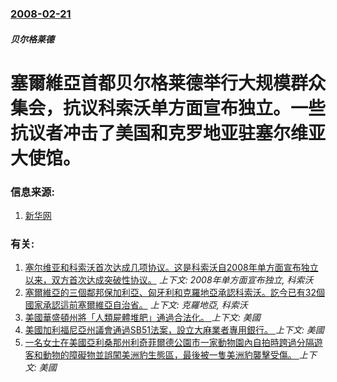 ### [2008-02-21](/news/2008/02/21/index.md)

##### 贝尔格莱德
# 塞爾維亞首都贝尔格莱德举行大规模群众集会，抗议科索沃单方面宣布独立。一些抗议者冲击了美国和克罗地亚驻塞尔维亚大使馆。




### 信息来源:

1. [新华网](http://news.xinhuanet.com/newscenter/2008-02/22/content_7647677.htm)

### 有关:

1. [ 塞尔维亚和科索沃首次达成几项协议。这是科索沃自2008年单方面宣布独立以来，双方首次达成突破性协议。](/news/2011/07/2/塞尔维亚和科索沃首次达成几项协议-这是科索沃自2008年单方面宣布独立以来-双方首次达成突破性协议.md) _上下文: 2008年单方面宣布独立, 科索沃_
2. [塞爾維亞的三個鄰邦保加利亞、匈牙利和克羅地亞承認科索沃。訖今已有32個國家承認這前塞爾維亞自治省。](/news/2008/03/19/塞爾維亞的三個鄰邦保加利亞-匈牙利和克羅地亞承認科索沃-訖今已有32個國家承認這前塞爾維亞自治省.md) _上下文: 克羅地亞, 科索沃_
3. [美國華盛頓州將「人類屍體堆肥」通過合法化。 ](/news/2019/05/1/美國華盛頓州將-人類屍體堆肥-通過合法化.md) _上下文: 美國_
4. [美國加利福尼亞州議會通過SB51法案，設立大麻業者專用銀行。 ](/news/2019/05/1/美國加利福尼亞州議會通過SB51法案-設立大麻業者專用銀行.md) _上下文: 美國_
5. [一名女士在美國亞利桑那州利奇菲爾德公園市一家動物園內自拍時跨過分隔遊客和動物的障礙物並誤闖美洲豹生態區，最後被一隻美洲豹襲擊受傷。 ](/news/2019/03/9/一名女士在美國亞利桑那州利奇菲爾德公園市一家動物園內自拍時跨過分隔遊客和動物的障礙物並誤闖美洲豹生態區-最後被一隻美洲豹.md) _上下文: 美國_
